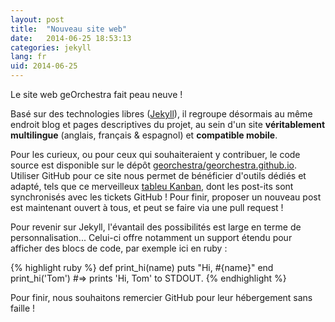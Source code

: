 ```yaml
---
layout: post
title:  "Nouveau site web"
date:   2014-06-25 18:53:13
categories: jekyll
lang: fr
uid: 2014-06-25
---
```


Le site web geOrchestra fait peau neuve !

Basé sur des technologies libres ([Jekyll](http://jekyllrb.com/)), il regroupe désormais au même endroit blog et pages descriptives du projet, au sein d'un site **véritablement multilingue** (anglais, français & espagnol) et **compatible mobile**. 

<!--more-->

Pour les curieux, ou pour ceux qui souhaiteraient y contribuer, le code source est disponible sur le dépôt [georchestra/georchestra.github.io](https://github.com/georchestra/georchestra.github.io).
Utiliser GitHub pour ce site nous permet de bénéficier d'outils dédiés et adapté, tels que ce merveilleux [tableu Kanban](https://huboard.com/georchestra/georchestra.github.io), dont les post-its sont synchronisés avec les tickets GitHub !
Pour finir, proposer un nouveau post est maintenant ouvert à tous, et peut se faire via une pull request !

Pour revenir sur Jekyll, l'évantail des possibilités est large en terme de personnalisation...
Celui-ci offre notamment un support étendu pour afficher des blocs de code, par exemple ici en ruby :

{% highlight ruby %}
def print_hi(name)
  puts "Hi, #{name}"
end
print_hi('Tom')
#=> prints 'Hi, Tom' to STDOUT.
{% endhighlight %}

Pour finir, nous souhaitons remercier GitHub pour leur hébergement sans faille !
